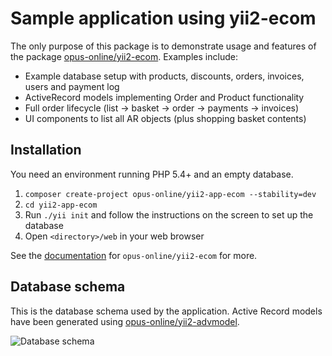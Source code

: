 Sample application using yii2-ecom
=============
The only purpose of this package is to demonstrate usage and features of the package [opus-online/yii2-ecom](https://github.com/opus-online/yii2-ecom). Examples include:

- Example database setup with products, discounts, orders, invoices, users and payment log
- ActiveRecord models implementing Order and Product functionality
- Full order lifecycle (list → basket → order → payments → invoices)
- UI components to list all AR objects (plus shopping basket contents)

Installation 
------------
You need an environment running PHP 5.4+ and an empty database. 

1. `composer create-project opus-online/yii2-app-ecom --stability=dev`
2. `cd yii2-app-ecom`
3. Run `./yii init` and follow the instructions on the screen to set up the database
4. Open `<directory>/web` in your web browser

See the [documentation](https://github.com/opus-online/yii2-payment) for `opus-online/yii2-ecom` for more. 

Database schema
---------------
This is the database schema used by the application. Active Record models have been generated using [opus-online/yii2-advmodel](https://github.com/opus-online/yii2-advmodel).

![Database schema](https://github.com/opus-online/yii2-app-ecom/blob/master/schema/schema.png?raw=true "Database schema")
